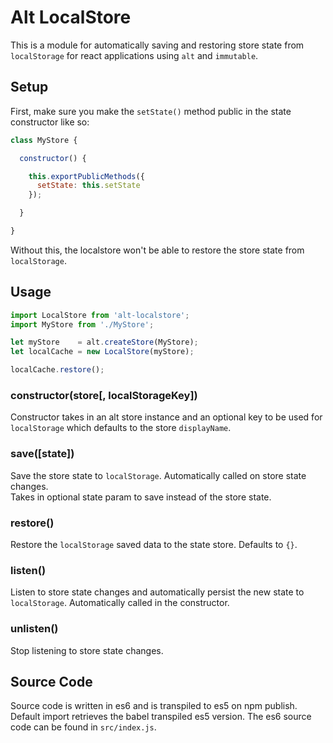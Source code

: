 # Alt LocalStore

This is a module for automatically saving and restoring store state from `localStorage` for react applications using `alt` and `immutable`.


## Setup

First, make sure you make the `setState()` method public in the state constructor like so:

```javascript
class MyStore {

  constructor() {

    this.exportPublicMethods({
      setState: this.setState
    });

  }

}
```

Without this, the localstore won't be able to restore the store state from `localStorage`.


## Usage

```javascript
import LocalStore from 'alt-localstore';
import MyStore from './MyStore';

let myStore    = alt.createStore(MyStore);
let localCache = new LocalStore(myStore);

localCache.restore();
```

### constructor(store[, localStorageKey])
Constructor takes in an alt store instance and an optional key to be used for `localStorage` which defaults to the store `displayName`.

### save([state])
Save the store state to `localStorage`. Automatically called on store state changes.  
Takes in optional state param to save instead of the store state.

### restore()
Restore the `localStorage` saved data to the state store. Defaults to `{}`.


### listen()
Listen to store state changes and automatically persist the new state to `localStorage`.
Automatically called in the constructor.


### unlisten()
Stop listening to store state changes.


## Source Code
Source code is written in es6 and is transpiled to es5 on npm publish. Default import retrieves the babel transpiled es5 version. The es6 source code can be found in `src/index.js`.
